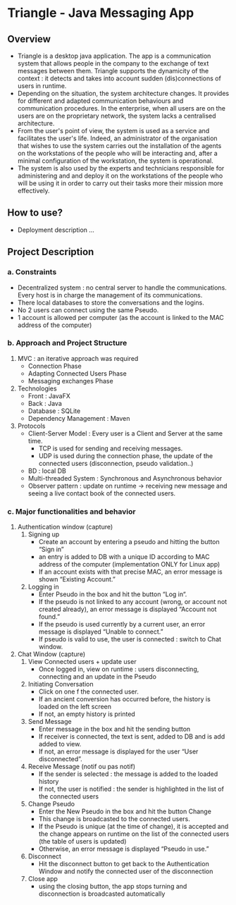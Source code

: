 # Triangle - Java Messaging App

## Overview

- Triangle is a desktop java application. The app is a communication system that allows people in the company to the exchange of text messages between them.
Triangle supports the dynamicity of the context : it detects and takes into account sudden (dis)connections of users in runtime.
- Depending on the situation, the system architecture changes. It provides for different and adapted communication behaviours and communication procedures. In the enterprise, when all users are on the users are on the proprietary network, the system lacks a centralised architecture.
- From the user's point of view, the system is used as a service and facilitates the user's life. Indeed, an administrator of the organisation that wishes to use the system carries out the installation of the agents on the workstations of the people who will be interacting and, after a minimal configuration of the workstation, the system is operational.
- The system is also used by the experts and technicians responsible for administering and and deploy it on the workstations of the people who will be using it in order to carry out their tasks more their mission more effectively.

## How to use?

- Deployment description
...

## Project Description

### a. Constraints

- Decentralized system : no central server to handle the communications. Every host is in charge the management of its communications.
- There local databases to store the conversations and the logins.
- No 2 users can connect using the same Pseudo.
- 1 account is allowed per computer (as the account is linked to the MAC address of the computer)

### b. Approach and Project Structure

1. MVC : an iterative approach was required
    - Connection Phase
    - Adapting Connected Users Phase
    - Messaging exchanges Phase
2. Technologies
    - Front : JavaFX
    - Back : Java
    - Database : SQLite
    - Dependency Management : Maven
3. Protocols
    - Client-Server Model : Every user is a Client and Server at the same time.
        - TCP is used for sending and receiving messages.
        - UDP is used during the connection phase, the update of the connected users (disconnection, pseudo validation..)
    - BD : local DB
    - Multi-threaded System : Synchronous and Asynchronous behavior
    - Observer pattern : update on runtime → receiving new message and seeing a live contact book of the connected users.

### c. Major functionalities and behavior

1. Authentication window (capture)
    1. Signing up
        - Create an account by entering a pseudo and hitting the button “Sign in”
        - an entry is added to DB with a unique ID according to MAC address of the computer (implementation ONLY for Linux app)
        - If an account exists with that precise MAC, an error message is shown “Existing Account.”
    2. Logging in
        - Enter Pseudo in the box and hit the button “Log in“.
        - If the pseudo is not linked to any account (wrong, or account not created already), an error message is displayed “Account not found.”
        - If the pseudo is used currently by a current user, an error message is displayed “Unable to connect.”
        - If pseudo is valid to use, the user is connected : switch to Chat window.
2. Chat Window (capture) 
    1. View Connected users + update user
        - Once logged in, view on runtime : users disconnecting, connecting and an update in the Pseudo
    2. Initiating Conversation 
        - Click on one f the connected user.
        - If an ancient conversion has occurred before, the history is loaded on the left screen
        - If not, an empty history is printed
    3. Send Message
        - Enter message in the box and hit the sending button
        - If receiver is connected, the text is sent, added to DB  and is add added to view.
        - If not, an error message is displayed for the user “User disconnected”.
    4. Receive Message (notif ou pas notif)
        - If the sender is selected : the message is added to the loaded history
        - If not, the user is notified : the sender is highlighted in the list of the connected users
    5. Change Pseudo
        - Enter the New Pseudo in the box and hit the button Change
        - This change is broadcasted to the connected users.
        - If the Pseudo is unique (at the time of change), it is accepted and the change appears on runtime on the list of the connected users (the table of users is updated)
        - Otherwise, an error message is displayed “Pseudo in use.”
    6. Disconnect
        - Hit the disconnect button to get back to the Authentication Window and notify the connected user of the disconnection
    7. Close app 
        - using the closing button, the app stops turning and disconnection is broadcasted automatically
